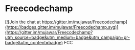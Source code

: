 # Freecodechamp

[![Join the chat at https://gitter.im/mujawar/Freecodechamp](https://badges.gitter.im/mujawar/Freecodechamp.svg)](https://gitter.im/mujawar/Freecodechamp?utm_source=badge&utm_medium=badge&utm_campaign=pr-badge&utm_content=badge)
FCC

